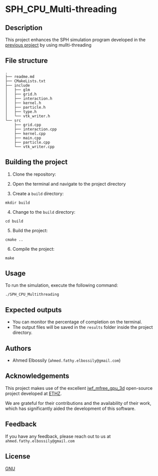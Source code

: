 # SPH_CPU_Multi-threading
## Description

This project enhances the SPH simulation program developed in the [previous project](https://github.com/AhmedElbossily/SPH_thermal_CPU) by using mullti-threading
## File structure

```
.
├── readme.md
├── CMakeLists.txt
├── include
│   ├── glm
│   ├── grid.h
│   ├── interaction.h
│   ├── kernel.h
│   ├── particle.h
│   ├── type.h
│   └── vtk_writer.h
└── src
    ├── grid.cpp
    ├── interaction.cpp
    ├── kernel.cpp
    ├── main.cpp
    ├── particle.cpp
    └── vtk_writer.cpp
```

## Building the project

1. Clone the repository:

2. Open the terminal and navigate to the project directory

3. Create a `build` directory:
```
mkdir build
```

4. Change to the `build` directory:
```
cd build
```

5. Build the project:
```
cmake ..
```

6. Compile the project:
```
make
```

## Usage

To run the simulation, execute the following command:

```
./SPH_CPU_Multithreading
```

## Expected outputs 

- You can monitor the percentage of completion on the terminal.
- The output files will be saved in the `results` folder inside the project directory.

## Authors

- Ahmed Elbossily (`ahmed.fathy.elbossily@gmail.com`)

## Acknowledgements

This project makes use of the excellent [iwf_mfree_gpu_3d](https://github.com/iwf-inspire/iwf_mfree_gpu_3d) open-source project developed at [ETHZ](https://ethz.ch/en.html).

We are grateful for their contributions and the availability of their work, which has significantly aided the development of this software.

## Feedback

If you have any feedback, please reach out to us at `ahmed.fathy.elbossily@gmail.com`

## License

[GNU](http://www.gnu.org/licenses/)

